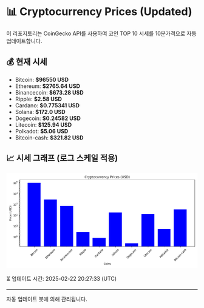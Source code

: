 
# 📊 Cryptocurrency Prices (Updated)

이 리포지토리는 CoinGecko API를 사용하여 코인 TOP 10 시세를 10분가격으로 자동 업데이트합니다.

## 💰 현재 시세
- Bitcoin: **$96550 USD**
- Ethereum: **$2765.64 USD**
- Binancecoin: **$673.28 USD**
- Ripple: **$2.58 USD**
- Cardano: **$0.775341 USD**
- Solana: **$172.0 USD**
- Dogecoin: **$0.24582 USD**
- Litecoin: **$125.94 USD**
- Polkadot: **$5.06 USD**
- Bitcoin-cash: **$321.82 USD**

## 📈 시세 그래프 (로그 스케일 적용)
![Crypto Prices](crypto_prices.png)

⏳ 업데이트 시간: 2025-02-22 20:27:33 (UTC)

---
자동 업데이트 봇에 의해 관리됩니다.
